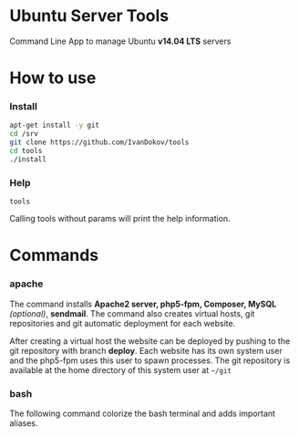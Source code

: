 Ubuntu Server Tools
============

Command Line App to manage Ubuntu **v14.04 LTS** servers

# How to use

### Install

```bash
apt-get install -y git
cd /srv
git clone https://github.com/IvanDokov/tools
cd tools
./install
```
### Help

```
tools
```

Calling tools without params will print the help information.

# Commands

### apache

The command installs **Apache2 server, php5-fpm, Composer, MySQL** *(optional)*, **sendmail**.
The command also creates virtual hosts, git repositories and git automatic deployment for each website.

After creating a virtual host the website can be deployed by pushing to the git repository with branch **deploy**.
Each website has its own system user and the php5-fpm uses this user to spawn processes.
The git repository is available at the home directory of this system user at `~/git`

### bash

The following command colorize the bash terminal and adds important aliases.